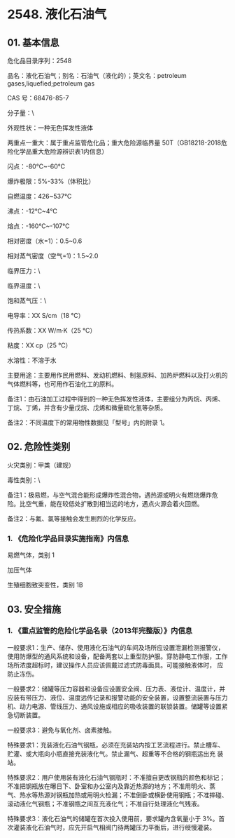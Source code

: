 # 2548. 液化石油气

## 01. 基本信息

危化品目录序列：2548

品名：液化石油气；别名：石油气（液化的）；英文名：petroleum gases,liquefied;petroleum gas

CAS 号：68476-85-7

分子量：\

外观性状：一种无色挥发性液体

两重点一重大：属于重点监管危化品；重大危险源临界量 50T（GB18218-2018危险化学品重大危险源辨识表1内信息）

闪点：-80℃~-60℃

爆炸极限：5%-33%（体积比）

自燃温度：426~537℃

沸点：-12℃~4℃

熔点：-160℃~-107℃

相对密度（水=1）：0.5~0.6

相对蒸气密度（空气=1)：1.5~2.0

临界压力：\

临界温度：\

饱和蒸气压：\

电导率：XX S/cm（18 ℃）

传热系数：XX W/m·K（25 ℃）

粘度：XX cp（25 ℃）

水溶性：不溶于水

主要用途：主要用作民用燃料、发动机燃料、制氢原料、加热炉燃料以及打火机的气体燃料等，也可用作石油化工的原料。

备注1：由石油加工过程中得到的一种无色挥发性液体，主要组分为丙烷、丙烯、 丁烷、丁烯，并含有少量戊烷、戊烯和微量硫化氢等杂质。

备注2：不同温度下的常用物性数据见「型号」内的附录 1。

## 02. 危险性类别

火灾类别：甲类（建规）

毒性类别：\

备注1：极易燃，与空气混合能形成爆炸性混合物，遇热源或明火有燃烧爆炸危险。比空气重，能在较低处扩散到相当远的地方，遇点火源会着火回燃。

备注2：与氟、氯等接触会发生剧烈的化学反应。

### 1. 《危险化学品目录实施指南》内信息

易燃气体，类别 1 

加压气体

生殖细胞致突变性，类别 1B

## 03. 安全措施

### 1. 《重点监管的危险化学品名录（2013年完整版）》内信息

一般要求1：生产、储存、使用液化石油气的车间及场所应设置泄漏检测报警仪，使用防爆型的通风系统和设备，配备两套以上重型防护服。穿防静电工作服，工作场所浓度超标时，建议操作人员应该佩戴过滤式防毒面具。可能接触液体时， 应防止冻伤。

一般要求2：储罐等压力容器和设备应设置安全阀、压力表、液位计、温度计，并应装有带压力、液位、温度远传记录和报警功能的安全装置，设置整流装置与压力机、动力电源、管线压力、通风设施或相应的吸收装置的联锁装置。储罐等设置紧急切断装置。

一般要求3：避免与氧化剂、卤素接触。

特殊要求1：充装液化石油气钢瓶，必须在充装站内按工艺流程进行。禁止槽车、 贮灌、或大瓶向小瓶直接充装液化气。禁止漏气、超重等不合格的钢瓶运出充 装站。

特殊要求2：用户使用装有液化石油气钢瓶时：不准擅自更改钢瓶的颜色和标记；不准把钢瓶放在曝日下、卧室和办公室内及靠近热源的地方；不准用明火、蒸 气、热水等热源对钢瓶加热或用明火检漏；不准倒卧或横卧使用钢瓶；不准摔碰、滚动液化气钢瓶；不准钢瓶之间互充液化气；不准自行处理液化气残液。

特殊要求3：液化石油气的储罐在首次投入使用前，要求罐内含氧量小于 3%。首次灌装液化石油气时，应先开启气相阀门待两罐压力平衡后，进行绶慢灌装。

